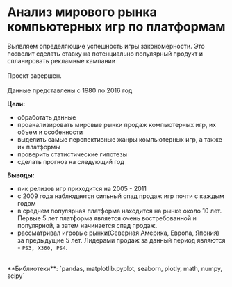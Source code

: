 # Анализ мирового рынка компьютерных игр по платформам
Выявляем определяющие успешность игры закономерности. Это позволит сделать ставку на потенциально популярный продукт и спланировать рекламные кампании<br>
<br>
Проект завершен. <br>
<br>
Данные представлены с 1980 по 2016 год
<br>

**Цели:** <br>
- обработать данные
- проанализировать мировые рынки продаж компьютерных игр, их объем и особенности
- выделить самые перспективные жанры компьютерных игр, а также их платформы 
- проверить статистические гипотезы
- сделать прогноз на следующий год

**Выводы:**
- пик релизов игр приходится на 2005 - 2011
- с 2009 года наблюдается сильный спад продаж игр почти с каждым годом
- в среднем популярная платформа находится на рынке около 10 лет. Первые 5 лет платформа является очень востребованной и популярной, а затем начинается спад продаж.
- рассматривал игровые рынки(Северная Америка, Европа, Япония) за предыдущие 5 лет. Лидерами продаж за данный период являются - `PS3, X360, PS4`.

<br>
**Библиотеки**: `pandas, matplotlib.pyplot, seaborn, plotly, math, numpy, scipy`

